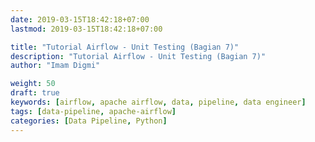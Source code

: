 ```yaml
---
date: 2019-03-15T18:42:18+07:00
lastmod: 2019-03-15T18:42:18+07:00

title: "Tutorial Airflow - Unit Testing (Bagian 7)"
description: "Tutorial Airflow - Unit Testing (Bagian 7)"
author: "Imam Digmi"

weight: 50
draft: true
keywords: [airflow, apache airflow, data, pipeline, data engineer]
tags: [data-pipeline, apache-airflow]
categories: [Data Pipeline, Python]
---
```


<!--more-->
